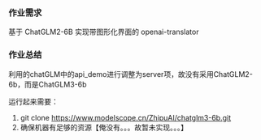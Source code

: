 ### 作业需求
基于 ChatGLM2-6B 实现带图形化界面的 openai-translator

### 作业总结
利用的chatGLM中的api_demo进行调整为server项，故没有采用ChatGLM2-6b，而是ChatGLM3-6b

运行起来需要：
1. git clone https://www.modelscope.cn/ZhipuAI/chatglm3-6b.git
2. 确保机器有足够的资源【俺没有。。。故暂未实现。。。】